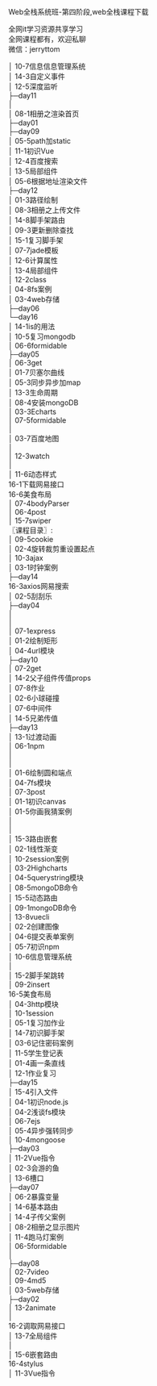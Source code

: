Web全栈系统班-第四阶段,web全栈课程下载

全网it学习资源共享学习<br>全网课程都有，欢迎私聊<br>微信：jerryttom<br>

│ 10-7信息信息管理系统<br> │ 14-3自定义事件<br> │ 12-5深度监听<br> ├─day11<br> │<br> │ 08-1相册之渲染首页<br> ├─day01<br> ├─day09<br> │ 05-5path加static<br> │ 11-1初识Vue<br> │ 12-4百度搜索<br> │ 13-5局部组件<br> │ 05-6根据地址渲染文件<br> ├─day12<br> │ 01-3路径绘制<br> │ 08-3相册之上传文件<br> │ 14-8脚手架路由<br> │ 09-3更新删除查找<br> │ 15-1复习脚手架<br> │ 07-7jade模板<br> │ 12-6计算属性<br> │ 13-4局部组件<br> │ 12-2class<br> │ 04-8fs案例<br> │ 03-4web存储<br> ├─day06<br> └─day16<br> │ 14-1is的用法<br> │ 10-5复习mongodb<br> │ 06-6formidable<br> ├─day05<br> │ 06-3get<br> │ 01-7贝塞尔曲线<br> │ 05-3同步异步加map<br> │ 13-3生命周期<br> │ 08-4安装mongoDB<br> │ 03-3Echarts<br> │ 07-5formidable<br> │<br> │ 03-7百度地图<br> │<br> │ 12-3watch<br> │<br> │ 11-6动态样式<br> 16-1下载网易接口<br> 16-6美食布局<br> │ 07-4bodyParser<br> │ 06-4post<br> │ 15-7swiper<br> 〖课程目录〗:<br> │ 09-5cookie<br> │ 02-4旋转裁剪重设置起点<br> │ 10-3ajax<br> │ 03-1时钟案例<br> ├─day14<br> 16-3axios网易搜索<br> │ 02-5刮刮乐<br> ├─day04<br> │<br> │<br> │ 07-1express<br> │ 01-2绘制矩形<br> │ 04-4url模块<br> ├─day10<br> │ 07-2get<br> │ 14-2父子组件传值props<br> │ 07-8作业<br> │ 02-6小球碰撞<br> │ 07-6中间件<br> │ 14-5兄弟传值<br> ├─day13<br> │ 13-1过渡动画<br> │ 06-1npm<br> │<br> │<br> │ 01-6绘制圆和端点<br> │ 04-7fs模块<br> │ 07-3post<br> │ 01-1初识canvas<br> │ 01-5你画我猜案例<br> │<br> │<br> │ 15-3路由嵌套<br> │ 02-1线性渐变<br> │ 10-2session案例<br> │ 03-2Highcharts<br> │ 04-5querystring模块<br> │ 08-5mongoDB命令<br> │ 15-5动态路由<br> │ 09-1mongoDB命令<br> │ 13-8vuecli<br> │ 02-2创建图像<br> │ 04-6提交表单案例<br> │ 05-7初识npm<br> │ 10-6信息管理系统<br> │<br> │ 15-2脚手架跳转<br> │ 09-2insert<br> 16-5美食布局<br> │ 04-3http模块<br> │ 10-1session<br> │ 05-1复习加作业<br> │ 14-7初识脚手架<br> │ 03-6记住密码案例<br> │ 11-5学生登记表<br> │ 01-4画一条直线<br> │ 12-1作业复习<br> ├─day15<br> │ 15-4引入文件<br> │ 04-1初识node.js<br> │ 04-2浅谈fs模块<br> │ 06-7ejs<br> │ 05-4异步强转同步<br> │ 10-4mongoose<br> ├─day03<br> │ 11-2Vue指令<br> │ 02-3会游的鱼<br> │ 13-6槽口<br> ├─day07<br> │ 06-2暴露变量<br> │ 14-6基本路由<br> │ 14-4子传父案例<br> │ 08-2相册之显示图片<br> │ 11-4跑马灯案例<br> │ 06-5formidable<br> │<br> ├─day08<br> │ 02-7video<br> │ 09-4md5<br> │ 03-5web存储<br> ├─day02<br> │ 13-2animate<br> │<br> 16-2调取网易接口<br> │ 13-7全局组件<br> │<br> │ 15-6嵌套路由<br> 16-4stylus<br> │ 11-3Vue指令